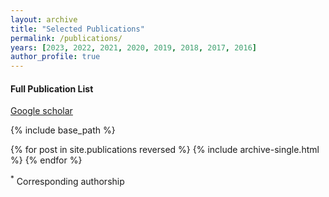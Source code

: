 ```yaml
---
layout: archive
title: "Selected Publications"
permalink: /publications/
years: [2023, 2022, 2021, 2020, 2019, 2018, 2017, 2016]
author_profile: true
---
```


#### Full Publication List
[Google scholar](https://scholar.google.com.sg/citations?user=MAG909MAAAAJ&hl=en)

<!-- 
{% if author.googlescholar %}
  You can also find my articles on <u><a href="{{author.googlescholar}}">my Google Scholar profile</a>.</u>
{% endif %} -->

{% include base_path %}

{% for post in site.publications reversed %}
  {% include archive-single.html %}
{% endfor %}

<!-- 
#### Papers

<div class="publications">

{% for y in page.years %}
  <div>{{y}}</div>
  {% -f pubs -q @*[year={{y}}]* %}
{% endfor %}

</div> -->

<sup>*</sup> Corresponding authorship
